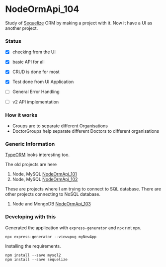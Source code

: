 NodeOrmApi_104
================

Study of [Sequelize][1s] ORM by making a project with it. 
Now it have a UI as another project.

### Status

 - [x] checking from the UI
 - [x] basic API for all
 - [x] CRUD is done for most
 - [x] Test done from UI Application
 - [ ] General Error Handling
 - [ ] v2 API implementation


### How it works

 - Groups are to separate different Organisations
 - DoctorGroups help separate different Doctors to different organisations




### Generic Information 

[TypeORM][2s] looks interesting too.
 
 The old projects are here
 
 1. Node, MySQL [NodeOrmApi_101][1] 
 2. Node, MySQL [NodeOrmApi_102][2]

These are projects where I am trying to connect to SQL database. There are other projects connecting to NoSQL database.
 
 1. Node and MongoDB [NodeOrmApi_103][3]

### Developing with this

Generated the application with `express-generator` and `npx` not `npm`.

```
npx express-generator --view=pug myNewApp
```

Installing the requirements.

```
npm install --save mysql2
npm install --save sequelize
```


























[1]: https://github.com/saumya/NodeOrmApi_101
[2]: https://github.com/saumya/NodeOrmApi_102
[3]: https://github.com/saumya/NodeOrmApi_103

[1s]: https://sequelize.org/
[2s]: https://typeorm.io/




